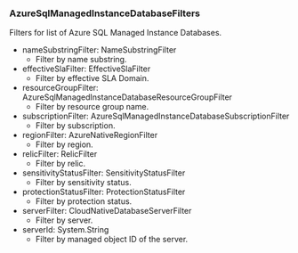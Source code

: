 ### AzureSqlManagedInstanceDatabaseFilters
Filters for list of Azure SQL Managed Instance Databases.

- nameSubstringFilter: NameSubstringFilter
  - Filter by name substring.
- effectiveSlaFilter: EffectiveSlaFilter
  - Filter by effective SLA Domain.
- resourceGroupFilter: AzureSqlManagedInstanceDatabaseResourceGroupFilter
  - Filter by resource group name.
- subscriptionFilter: AzureSqlManagedInstanceDatabaseSubscriptionFilter
  - Filter by subscription.
- regionFilter: AzureNativeRegionFilter
  - Filter by region.
- relicFilter: RelicFilter
  - Filter by relic.
- sensitivityStatusFilter: SensitivityStatusFilter
  - Filter by sensitivity status.
- protectionStatusFilter: ProtectionStatusFilter
  - Filter by protection status.
- serverFilter: CloudNativeDatabaseServerFilter
  - Filter by server.
- serverId: System.String
  - Filter by managed object ID of the server.
